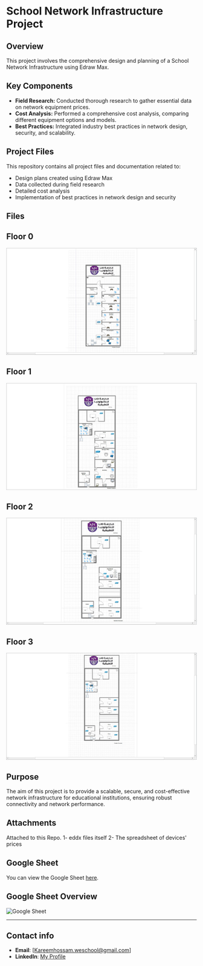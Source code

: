 # School Network Infrastructure Project

## Overview

This project involves the comprehensive design and planning of a School Network Infrastructure using Edraw Max.

## Key Components

- **Field Research:** Conducted thorough research to gather essential data on network equipment prices.
- **Cost Analysis:** Performed a comprehensive cost analysis, comparing different equipment options and models.
- **Best Practices:** Integrated industry best practices in network design, security, and scalability.

## Project Files

This repository contains all project files and documentation related to:

- Design plans created using Edraw Max
- Data collected during field research
- Detailed cost analysis
- Implementation of best practices in network design and security


## Files
## Floor 0
![0 Floor Drawing](imgs/0%20Floor%20Drawing.jpg) 

## Floor 1
![1st Floor Drawing](imgs/1st%20Floor%20Drawing.jpg) 

## Floor 2
![2nd Floor Drawing](imgs/2nd%20Floor%20Drawing.jpg) 

## Floor 3
![3rd Floor Drawing](imgs/3rd%20Floor%20Drawing.jpg)




## Purpose

The aim of this project is to provide a scalable, secure, and cost-effective network infrastructure for educational institutions, ensuring robust connectivity and network performance.


## Attachments

Attached to this Repo. 
1- eddx files itself
2- The spreadsheet of devices' prices

## Google Sheet

You can view the Google Sheet [here](https://docs.google.com/spreadsheets/d/1DOMiOZ2ppR1jsNC3ClYFrMyp4GHXe6UPI2w7Dplr5hM/edit?pli=1&gid=0#gid=0).


## Google Sheet Overview

![Google Sheet](imgs/Spread-sheet-overview.png)


---
## Contact info
- **Email**: [Kareemhossam.weschool@gmail.com]
- **LinkedIn**: [My Profile](www.linkedin.com/in/kareem-hossam-ghorab-a52b35235/)
